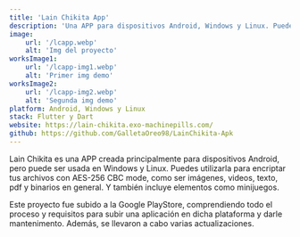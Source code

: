 ```yaml
---
title: 'Lain Chikita App'
description: 'Una APP para dispositivos Android, Windows y Linux. Puedes encriptar tus archivos con AES-256.'
image:
    url: '/lcapp.webp'
    alt: 'Img del proyecto'
worksImage1:
    url: '/lcapp-img1.webp'
    alt: 'Primer img demo'
worksImage2:
    url: '/lcapp-img2.webp'
    alt: 'Segunda img demo'
platform: Android, Windows y Linux
stack: Flutter y Dart
website: https://lain-chikita.exo-machinepills.com/
github: https://github.com/GalletaOreo98/LainChikita-Apk
---
```


Lain Chikita es una APP creada principalmente para dispositivos Android, pero puede ser usada en Windows y Linux. Puedes utilizarla para encriptar tus archivos con AES-256 CBC mode, como ser imágenes, videos, texto, pdf y binarios en general. Y también incluye elementos como minijuegos.

Este proyecto fue subido a la Google PlayStore, comprendiendo todo el proceso y requisitos para subir una aplicación en dicha plataforma y darle mantenimento. Además, se llevaron a cabo varias actualizaciones.